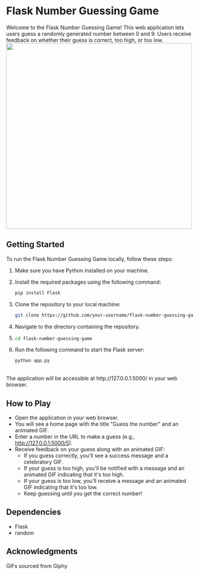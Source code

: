 # Flask Number Guessing Game

Welcome to the Flask Number Guessing Game! This web application lets users guess a randomly generated number between 0 and 9. Users receive feedback on whether their guess is correct, too high, or too low.
<img src="https://media.giphy.com/media/3o7aCSPqXE5C6T8tBC/giphy.gif" width="500" height="500" />

## Getting Started

To run the Flask Number Guessing Game locally, follow these steps:

1. Make sure you have Python installed on your machine.

2. Install the required packages using the following command:

   ```bash
   pip install Flask
3. Clone the repository to your local machine:

   ```bash
   git clone https://github.com/your-username/flask-number-guessing-game.git
   ```
   
4. Navigate to the directory containing the repository.
5. ```bash
   cd flask-number-guessing-game
   ```
5. Run the following command to start the Flask server:

   ```bash
   python app.py
   ```
<br>
The application will be accessible at http://127.0.0.1:5000/ in your web browser.

## How to Play
* Open the application in your web browser. 
* You will see a home page with the title "Guess the number" and an animated GIF. 
* Enter a number in the URL to make a guess (e.g., http://127.0.0.1:5000/5). 
* Receive feedback on your guess along with an animated GIF:
  - If you guess correctly, you'll see a success message and a celebratory GIF.
  - If your guess is too high, you'll be notified with a message and an animated GIF indicating that it's too high.
  - If your guess is too low, you'll receive a message and an animated GIF indicating that it's too low.
  - Keep guessing until you get the correct number!

## Dependencies
* Flask
* random

## Acknowledgments
GIFs sourced from Giphy
